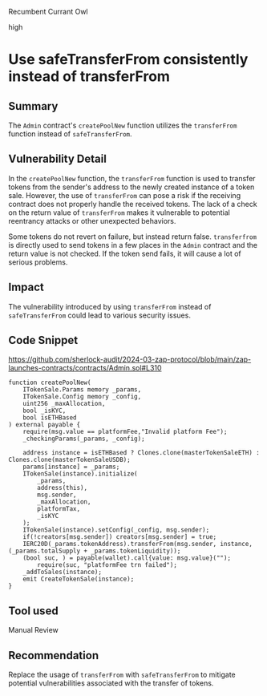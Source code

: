 Recumbent Currant Owl

high

# Use safeTransferFrom consistently instead of transferFrom

## Summary
The `Admin` contract's `createPoolNew` function utilizes the `transferFrom` function instead of `safeTransferFrom`.

## Vulnerability Detail
In the `createPoolNew` function, the `transferFrom` function is used to transfer tokens from the sender's address to the newly created instance of a token sale. However, the use of `transferFrom` can pose a risk if the receiving contract does not properly handle the received tokens. The lack of a check on the return value of `transferFrom` makes it vulnerable to potential reentrancy attacks or other unexpected behaviors.

Some tokens do not revert on failure, but instead return false. `transferfrom` is directly used to send tokens in a few places in the `Admin` contract and the return value is not checked. If the token send fails, it will cause a lot of serious problems.

## Impact
The vulnerability introduced by using `transferFrom` instead of `safeTransferFrom` could lead to various security issues.

## Code Snippet

https://github.com/sherlock-audit/2024-03-zap-protocol/blob/main/zap-launches-contracts/contracts/Admin.sol#L310

```solidity
function createPoolNew(
    ITokenSale.Params memory _params,
    ITokenSale.Config memory _config,
    uint256 _maxAllocation,
    bool _isKYC,
    bool isETHBased
) external payable {
    require(msg.value == platformFee,"Invalid platform Fee");
    _checkingParams(_params, _config);
    
    address instance = isETHBased ? Clones.clone(masterTokenSaleETH) : Clones.clone(masterTokenSaleUSDB);
    params[instance] = _params;
    ITokenSale(instance).initialize(
        _params,
        address(this),
        msg.sender,
        _maxAllocation,
        platformTax,
        _isKYC
    );
    ITokenSale(instance).setConfig(_config, msg.sender);
    if(!creators[msg.sender]) creators[msg.sender] = true;
    IERC20D(_params.tokenAddress).transferFrom(msg.sender, instance, (_params.totalSupply + _params.tokenLiquidity));
    (bool suc, ) = payable(wallet).call{value: msg.value}("");             
        require(suc, "platformFee trn failed");
    _addToSales(instance);
    emit CreateTokenSale(instance);
}

```

## Tool used

Manual Review

## Recommendation
Replace the usage of `transferFrom` with `safeTransferFrom` to mitigate potential vulnerabilities associated with the transfer of tokens. 